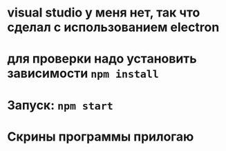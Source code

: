 # visual studio у меня нет, так что сделал с использованием electron
# для проверки надо установить зависимости ```npm install```
# Запуск: ```npm start```
# Скрины программы прилогаю